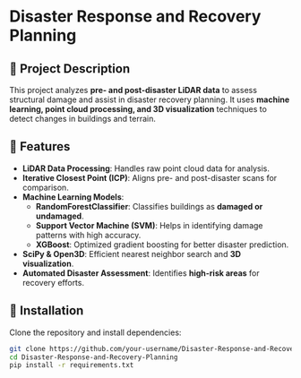 # Disaster Response and Recovery Planning

## 📌 Project Description  
This project analyzes **pre- and post-disaster LiDAR data** to assess structural damage and assist in disaster recovery planning. It uses **machine learning, point cloud processing, and 3D visualization** techniques to detect changes in buildings and terrain.

## 🚀 Features  
- **LiDAR Data Processing**: Handles raw point cloud data for analysis.  
- **Iterative Closest Point (ICP)**: Aligns pre- and post-disaster scans for comparison.  
- **Machine Learning Models**:  
  - **RandomForestClassifier**: Classifies buildings as **damaged or undamaged**.  
  - **Support Vector Machine (SVM)**: Helps in identifying damage patterns with high accuracy.  
  - **XGBoost**: Optimized gradient boosting for better disaster prediction.  
- **SciPy & Open3D**: Efficient nearest neighbor search and **3D visualization**.  
- **Automated Disaster Assessment**: Identifies **high-risk areas** for recovery efforts.  

## 🔧 Installation  
Clone the repository and install dependencies:  
```bash
git clone https://github.com/your-username/Disaster-Response-and-Recovery-Planning.git
cd Disaster-Response-and-Recovery-Planning
pip install -r requirements.txt

